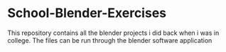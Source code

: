 # School-Blender-Exercises
This repository contains all the blender projects i did back when i was in college. The files can be run through the blender software application
